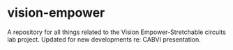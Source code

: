 # vision-empower
A repository for all things related to the Vision Empower-Stretchable circuits lab project.
Updated for new developments re: CABVI presentation.
